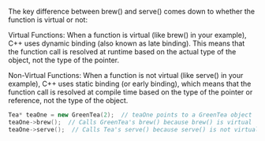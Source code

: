 The key difference between brew() and serve() comes down to whether the function is virtual or not:

Virtual Functions: When a function is virtual (like brew() in your example), C++ uses dynamic binding (also known as late binding). This means that the function call is resolved at runtime based on the actual type of the object, not the type of the pointer.

Non-Virtual Functions: When a function is not virtual (like serve() in your example), C++ uses static binding (or early binding), which means that the function call is resolved at compile time based on the type of the pointer or reference, not the type of the object.

```cpp
Tea* teaOne = new GreenTea(2);  // teaOne points to a GreenTea object
teaOne->brew();  // Calls GreenTea's brew() because brew() is virtual
teaOne->serve();  // Calls Tea's serve() because serve() is not virtual

```